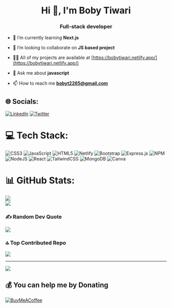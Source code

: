 <h1 align="center">Hi 👋, I'm Boby Tiwari</h1>
<h3 align="center">Full-stack developer</h3>

- 🌱 I’m currently learning **Next.js**

- 👯 I’m looking to collaborate on **JS based project**

- 👨‍💻 All of my projects are available at [https://bobytiwari.netlify.app/](https://bobytiwari.netlify.app/)

- 💬 Ask me about **javascript**

- 📫 How to reach me **bobyt2265@gmail.com**

## 🌐 Socials:
[![LinkedIn](https://img.shields.io/badge/LinkedIn-%230077B5.svg?logo=linkedin&logoColor=white)](https://linkedin.com/in/boby-tiwari) [![Twitter](https://img.shields.io/badge/Twitter-%231DA1F2.svg?logo=Twitter&logoColor=white)](https://twitter.com/bobytiwari310) 

# 💻 Tech Stack:
![CSS3](https://img.shields.io/badge/css3-%231572B6.svg?style=for-the-badge&logo=css3&logoColor=white) ![JavaScript](https://img.shields.io/badge/javascript-%23323330.svg?style=for-the-badge&logo=javascript&logoColor=%23F7DF1E) ![HTML5](https://img.shields.io/badge/html5-%23E34F26.svg?style=for-the-badge&logo=html5&logoColor=white) ![Netlify](https://img.shields.io/badge/netlify-%23000000.svg?style=for-the-badge&logo=netlify&logoColor=#00C7B7) ![Bootstrap](https://img.shields.io/badge/bootstrap-%23563D7C.svg?style=for-the-badge&logo=bootstrap&logoColor=white) ![Express.js](https://img.shields.io/badge/express.js-%23404d59.svg?style=for-the-badge&logo=express&logoColor=%2361DAFB) ![NPM](https://img.shields.io/badge/NPM-%23000000.svg?style=for-the-badge&logo=npm&logoColor=white) ![NodeJS](https://img.shields.io/badge/node.js-6DA55F?style=for-the-badge&logo=node.js&logoColor=white) ![React](https://img.shields.io/badge/react-%2320232a.svg?style=for-the-badge&logo=react&logoColor=%2361DAFB) ![TailwindCSS](https://img.shields.io/badge/tailwindcss-%2338B2AC.svg?style=for-the-badge&logo=tailwind-css&logoColor=white) ![MongoDB](https://img.shields.io/badge/MongoDB-%234ea94b.svg?style=for-the-badge&logo=mongodb&logoColor=white) ![Canva](https://img.shields.io/badge/Canva-%2300C4CC.svg?style=for-the-badge&logo=Canva&logoColor=white)
# 📊 GitHub Stats:
<!-- ![](https://github-readme-stats.vercel.app/api?username=Boby900&theme=dark&hide_border=false&include_all_commits=false&count_private=false)<br/> -->
![](https://github-readme-streak-stats.herokuapp.com/?user=Boby900&theme=dark&hide_border=false)<br/>
![](https://github-readme-stats.vercel.app/api/top-langs/?username=Boby900&theme=dark&hide_border=false&include_all_commits=false&count_private=false&layout=compact)

### ✍️ Random Dev Quote
![](https://quotes-github-readme.vercel.app/api?type=horizontal&theme=radical)

### 🔝 Top Contributed Repo
![](https://github-contributor-stats.vercel.app/api?username=Boby900&limit=5&theme=dark&combine_all_yearly_contributions=true)

---
[![](https://visitcount.itsvg.in/api?id=Boby900&icon=0&color=5)](https://visitcount.itsvg.in)

  ## 💰 You can help me by Donating
  [![BuyMeACoffee](https://img.shields.io/badge/Buy%20Me%20a%20Coffee-ffdd00?style=for-the-badge&logo=buy-me-a-coffee&logoColor=black)](https://buymeacoffee.com/bobyt2265q) 

  
<!-- Proudly created with GPRM ( https://gprm.itsvg.in ) -->
